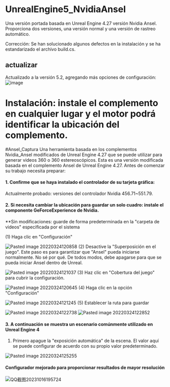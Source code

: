 # UnrealEngine5_NvidiaAnsel
Una versión portada basada en Unreal Engine 4.27 versión Nvidia Ansel. Proporciona dos versiones, una versión normal y una versión de rastreo automático.

Corrección: Se han solucionado algunos defectos en la instalación y se ha estandarizado el archivo build.cs.
## actualizar
Actualizado a la versión 5.2, agregando más opciones de configuración:
![image](https://github.com/MonsterGuo/UE5_NvidiaAnsel/assets/39860733/303d32df-57e9-492a-a3e2-a93c438cc1b6)

# Instalación: instale el complemento en cualquier lugar y el motor podrá identificar la ubicación del complemento.

#Ansel_Captura
Una herramienta basada en los complementos Nvidia_Ansel modificados de Unreal Engine 4.27 que se puede utilizar para generar videos 360 o 360 estereoscópicos.
Esta es una versión modificada basada en el complemento Ansel de Unreal Engine 4.27.
Antes de comenzar su trabajo necesita preparar:
#### 1. Confirme que se haya instalado el controlador de su tarjeta gráfica:
Actualmente probado: versiones del controlador Nvidia 456.71~551.79.
#### 2. Si necesita cambiar la ubicación para guardar un solo cuadro: instale el componente GeForceExperience de Nvidia.
**Sin modificaciones: guarde de forma predeterminada en la "carpeta de videos" especificada por el sistema

(1) Haga clic en "Configuración"

![Pasted image 20220324120858](https://user-images.githubusercontent.com/39860733/159846088-18804c78-c19a-47ca-8edc-ea44e3d7a3af.png)
(2) Desactive la "Superposición en el juego". Este paso es para garantizar que "Ansel" pueda iniciarse normalmente. No sé por qué. De todos modos, debe apagarse para que se pueda iniciar Ansel dentro de Unreal.

![Pasted image 20220324121037](https://user-images.githubusercontent.com/39860733/159846137-8b6e1ee7-57e3-4cb8-b1bb-c78f52e559b2.png)
(3) Haz clic en "Cobertura del juego" para cubrir la configuración.

![Pasted image 20220324120645](https://user-images.githubusercontent.com/39860733/159846194-877e800a-cc0b-48e6-9712-8b22d08c5ee8.png)
(4) Haga clic en la opción "Configuración"

![Pasted image 20220324121245](https://user-images.githubusercontent.com/39860733/159846343-153054d9-3cf0-4304-b42d-8202dafcbe8e.png)
(5) Establecer la ruta para guardar

![Pasted image 20220324122738](https://user-images.githubusercontent.com/39860733/159846366-b01d8273-55bc-4cd4-9ff7-26e082e122e4.png)
![Pasted image 20220324122852](https://user-images.githubusercontent.com/39860733/159846373-489b35b0-f155-4791-80d8-2cbacb7be82b.png)
#### 3. A continuación se muestra un escenario comúnmente utilizado en Unreal Engine 4
1. Primero apague la "exposición automática" de la escena. El valor aquí se puede configurar de acuerdo con su propio valor predeterminado.

![Pasted image 20220324125255](https://user-images.githubusercontent.com/39860733/159846410-f6ff752d-283a-41c4-9fdd-45e8394a5bd6.png)  

#### Configurador mejorado para proporcionar resultados de mayor resolución
![QQ截图20231016195724](https://github.com/MonsterGuo/UE5_NvidiaAnsel/assets/39860733/ba1eb235-7de5-44ab-a0a8-7ecf0be4bd28)


